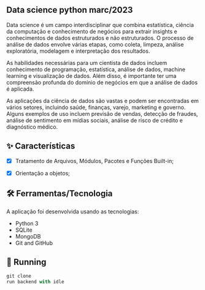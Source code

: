 
## Data science python marc/2023 

Data science é um campo interdisciplinar que combina estatística, ciência da computação e conhecimento de negócios para extrair insights e conhecimentos de dados estruturados e não estruturados. O processo de análise de dados envolve várias etapas, como coleta, limpeza, análise exploratória, modelagem e interpretação dos resultados.

As habilidades necessárias para um cientista de dados incluem conhecimento de programação, estatística, análise de dados, machine learning e visualização de dados. Além disso, é importante ter uma compreensão profunda do domínio de negócios em que a análise de dados é aplicada.

As aplicações da ciência de dados são vastas e podem ser encontradas em vários setores, incluindo saúde, finanças, varejo, marketing e governo. Alguns exemplos de uso incluem previsão de vendas, detecção de fraudes, análise de sentimento em mídias sociais, análise de risco de crédito e diagnóstico médico.


## **✨ Características**

- [x] Tratamento de Arquivos, Módulos, Pacotes e Funções Built-in;
- [x] Orientação a objetos;


## **🛠️ Ferramentas/Tecnologia**

A aplicação foi desenvolvida usando as tecnologias:

- Python 3
- SQLite
- MongoDB
- Git and GitHub 


## 🔧 **Running**

```js
git clone
run backend with idle
```


